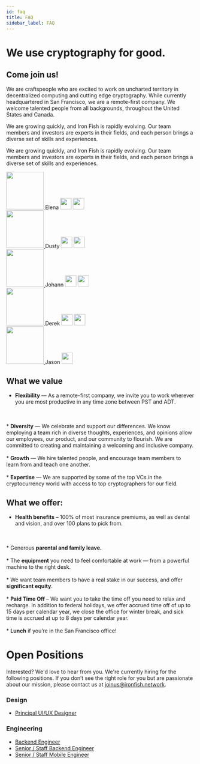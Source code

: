 ```yaml
---
id: faq
title: FAQ
sidebar_label: FAQ
---
```

<div class="maxWidthContainer">

# We use cryptography for good. 

## Come join us! 

  We are craftspeople who are excited to work on uncharted territory in decentralized computing and cutting edge cryptography. While currently headquartered in San Francisco, we are a remote-first company. We welcome talented people from all backgrounds, throughout the United States and Canada. 
  
  We are growing quickly, and Iron Fish is rapidly evolving. Our team members and investors are experts in their fields, and each person brings a diverse set of skills and experiences.  

  We are growing quickly, and Iron Fish is rapidly evolving. Our team members and investors are experts in their fields, and each person brings a diverse set of skills and experiences.  

  <div class="item">
      <a href="https://www.linkedin.com/in/elenanadolinski/"> <img src='/img/team/elena.png' height="100" /> </a>
      <span class="caption">
        Elena  
      </span>
      <span class="caption">
        <img src='/img/team/msft.svg' class ="company-logo" height="30" /> 
        <img src='/img/team/airbnb.svg' class ="company-logo" height="30" /> 
      </span>
  </div>

  <div class="item">
      <a href="https://www.linkedin.com/in/dusty-phillips/?originalSubdomain=ca"> <img src='/img/team/dusty.png' height="100" /> </a>
      <span class="caption">
        Dusty  
      </span>
      <span class="caption">
        <img src='/img/team/fb.svg' class ="company-logo" height="30" /> 
        <img src='/img/team/wipo.svg' class ="company-logo" height="30" /> 
      </span>
  </div>

  <div class="item">
      <a href="https://www.linkedin.com/in/johann-kerbrat-a19389b/"> <img src='/img/team/johann.png' height="100" /> </a>
      <span class="caption">
        Johann  
      </span>
      <span class="caption">
        <img src='/img/team/uber_works.svg' class ="company-logo" height="30" /> 
        <img src='/img/team/airbnb.svg' class ="company-logo" height="30" /> 
      </span>
  </div>

  <div class="item">
      <a href="https://www.linkedin.com/in/derek-guenther/"> <img src='/img/team/derek.png' height="100" /> </a>
      <span class="caption">
        Derek  
      </span>
      <span class="caption">
        <img src='/img/team/uber.svg' class ="company-logo" height="30" /> 
        <img src='/img/team/msft.svg' class ="company-logo" height="30" /> 
      </span>
  </div>

  <div class="item">
      <a href="https://www.linkedin.com/in/jason-spafford-14892511/"> <img src='/img/team/jason.png' height="100" /> </a>
      <span class="caption">
        Jason  
      </span>
      <span class="caption">
        <img src='/img/team/uber_works.svg' class ="company-logo" height="30" /> 
      </span>
  </div>


## What we value
  * <b>Flexibility</b> — As a remote-first company, we invite you to work wherever you are most productive in any time zone between PST and ADT.
  <br />
  <br />
  * <b>Diversity</b> — We celebrate and support our differences. We know employing a team rich in diverse thoughts, experiences, and opinions allow our employees, our product, and our community to flourish. We are committed to creating and maintaining a welcoming and inclusive company.
  <br />
  <br />
  * <b>Growth</b> — We hire talented people, and encourage team members to learn from and teach one another.
  <br />
  <br />
  * <b>Expertise</b> — We are supported by some of the top VCs in the cryptocurrency world with access to top cryptographers for our field.

## What we offer:
  * <b>Health benefits</b> – 100% of most insurance premiums, as well as dental and vision, and over 100 plans to pick from.
  <br />
  <br />
  * Generous <b>parental and family leave.</b>
  <br />
  <br />
  * The <b>equipment</b> you need to feel comfortable at work — from a powerful machine to the right desk.
  <br />
  <br />
  * We want team members to have a real stake in our success, and offer <b>significant equity</b>. 
  <br />
  <br />
  * <b>Paid Time Off</b> – We want you to take the time off you need to relax and recharge. In addition to federal holidays, we offer accrued time off of up to 15 days per calendar year, we close the office for winter break, and sick time is accrued at up to 8 days per calendar year.
  <br />
  <br />
  * <b>Lunch</b> if you’re in the San Francisco office!
  
# Open Positions
  Interested? We'd love to hear from you. We're currently hiring for the following positions. If you don’t see the right role for you but are passionate about our mission, please contact us at joinus@ironfish.network. 

### Design 
  * <a href="/jd-designer">Principal UI/UX Designer</a>
  
### Engineering 
  * <a href="/jd-backend">Backend Engineer</a>
  * <a href="/jd-senior-backend">Senior / Staff Backend Engineer</a>
  * <a href="/jd-mobile">Senior / Staff Mobile Engineer</a>

</div>
